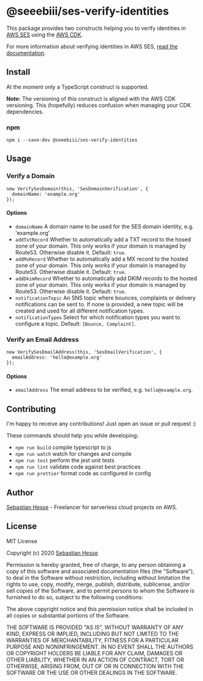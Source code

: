 # @seeebiii/ses-verify-identities

This package provides two constructs helping you to verify identities in [AWS SES](https://aws.amazon.com/ses/) using the [AWS CDK](https://aws.amazon.com/cdk/).

For more information about verifying identities in AWS SES, [read the documentation](https://docs.aws.amazon.com/ses/latest/DeveloperGuide/verify-domains.html).

## Install

At the moment only a TypeScript construct is supported.

**Note:** The versioning of this construct is aligned with the AWS CDK versioning.
This (hopefully) reduces confusion when managing your CDK dependencies.

### npm

```
npm i --save-dev @seeebiii/ses-verify-identities
```

## Usage

### Verify a Domain

```
new VerifySesDomain(this, 'SesDomainVerification', {
  domainName: 'example.org'
});
```

#### Options

 * `domainName` A domain name to be used for the SES domain identity, e.g. 'example.org'
 * `addTxtRecord` Whether to automatically add a TXT record to the hosed zone of your domain. This only works if your domain is managed by Route53. Otherwise disable it. Default: `true`.
 * `addMxRecord` Whether to automatically add a MX record to the hosted zone of your domain. This only works if your domain is managed by Route53. Otherwise disable it. Default: `true`.
 * `addDkimRecord` Whether to automatically add DKIM records to the hosted zone of your domain. This only works if your domain is managed by Route53. Otherwise disable it. Default: `true`.
 * `notificationTopic` An SNS topic where bounces, complaints or delivery notifications can be sent to. If none is provided, a new topic will be created and used for all different notification types.
 * `notificationTypes` Select for which notification types you want to configure a topic. Default: `[Bounce, Complaint]`.

### Verify an Email Address

```
new VerifySesEmailAddress(this, 'SesEmailVerification', {
  emailAddress: 'hello@example.org'
});
```

#### Options

 * `emailAddress` The email address to be verified, e.g. `hello@example.org`.

## Contributing

I'm happy to receive any contributions!
Just open an issue or pull request :)

These commands should help you while developing:

 * `npm run build`      compile typescript to js
 * `npm run watch`      watch for changes and compile
 * `npm run test`       perform the jest unit tests
 * `npm run lint`       validate code against best practices
 * `npm run prettier`   format code as configured in config

## Author

[Sebastian Hesse](https://www.sebastianhesse.de) - Freelancer for serverless cloud projects on AWS.

## License

MIT License

Copyright (c) 2020 [Sebastian Hesse](https://www.sebastianhesse.de)

Permission is hereby granted, free of charge, to any person obtaining a copy of this software and associated documentation files (the "Software"), to deal in the Software without restriction, including without limitation the rights to use, copy, modify, merge, publish, distribute, sublicense, and/or sell copies of the Software, and to permit persons to whom the Software is furnished to do so, subject to the following conditions:

The above copyright notice and this permission notice shall be included in all copies or substantial portions of the Software.

THE SOFTWARE IS PROVIDED "AS IS", WITHOUT WARRANTY OF ANY KIND, EXPRESS OR IMPLIED, INCLUDING BUT NOT LIMITED TO THE WARRANTIES OF MERCHANTABILITY, FITNESS FOR A PARTICULAR PURPOSE AND NONINFRINGEMENT. IN NO EVENT SHALL THE AUTHORS OR COPYRIGHT HOLDERS BE LIABLE FOR ANY CLAIM, DAMAGES OR OTHER LIABILITY, WHETHER IN AN ACTION OF CONTRACT, TORT OR OTHERWISE, ARISING FROM, OUT OF OR IN CONNECTION WITH THE SOFTWARE OR THE USE OR OTHER DEALINGS IN THE SOFTWARE.
